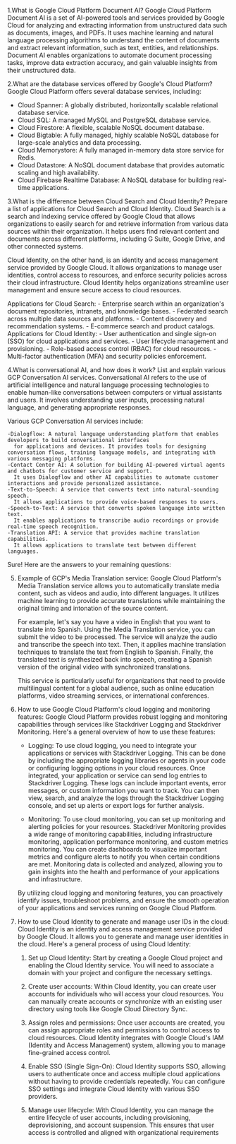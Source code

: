1.What is Google Cloud Platform Document AI?
  Google Cloud Platform Document AI is a set of AI-powered tools and services provided by Google Cloud for analyzing and extracting information from unstructured data such as documents, images, and PDFs. It uses machine learning and natural language processing algorithms to understand the content of documents and extract relevant information, such as text, entities, and relationships. Document AI enables organizations to automate document processing tasks, improve data extraction accuracy, and gain valuable insights from their unstructured data.

2.What are the database services offered by Google's Cloud Platform?
  Google Cloud Platform offers several database services, including:
   - Cloud Spanner: A globally distributed, horizontally scalable relational database service.
   - Cloud SQL: A managed MySQL and PostgreSQL database service.
   - Cloud Firestore: A flexible, scalable NoSQL document database.
   - Cloud Bigtable: A fully managed, highly scalable NoSQL database for large-scale analytics and data processing.
   - Cloud Memorystore: A fully managed in-memory data store service for Redis.
   - Cloud Datastore: A NoSQL document database that provides automatic scaling and high availability.
   - Cloud Firebase Realtime Database: A NoSQL database for building real-time applications.

3.What is the difference between Cloud Search and Cloud Identity? Prepare a list of applications for Cloud Search and Cloud Identity.
  Cloud Search is a search and indexing service offered by Google Cloud that allows organizations
  to easily search for and retrieve information from various data sources within their organization. It helps users 
  find relevant content and documents across different platforms, including G Suite, Google Drive, and other connected systems.

  Cloud Identity, on the other hand, is an identity and access management service provided by Google Cloud. It allows organizations to manage user identities, control access to resources, and enforce security policies across their cloud infrastructure. Cloud Identity helps organizations streamline user management and ensure secure access to cloud resources.

  Applications for Cloud Search:
    - Enterprise search within an organization's document repositories, intranets, and knowledge bases.
    - Federated search across multiple data sources and platforms.
    - Content discovery and recommendation systems.
    - E-commerce search and product catalogs.
  Applications for Cloud Identity:
    - User authentication and single sign-on (SSO) for cloud applications and services.
    - User lifecycle management and provisioning.
    - Role-based access control (RBAC) for cloud resources.
    - Multi-factor authentication (MFA) and security policies enforcement.

4.What is conversational AI, and how does it work? List and explain various GCP Conversation AI services.
  Conversational AI refers to the use of artificial intelligence and natural language processing technologies
  to enable human-like conversations between computers or virtual assistants and users. It involves 
  understanding user inputs, processing natural language, and generating appropriate responses.

  Various GCP Conversation AI services include:

    -Dialogflow: A natural language understanding platform that enables developers to build conversational interfaces
      for applications and devices. It provides tools for designing conversation flows, training language models, and integrating with various messaging platforms.
    -Contact Center AI: A solution for building AI-powered virtual agents and chatbots for customer service and support.
      It uses Dialogflow and other AI capabilities to automate customer interactions and provide personalized assistance.
    -Text-to-Speech: A service that converts text into natural-sounding speech.
      It allows applications to provide voice-based responses to users.
    -Speech-to-Text: A service that converts spoken language into written text. 
      It enables applications to transcribe audio recordings or provide real-time speech recognition.
    -Translation API: A service that provides machine translation capabilities.
      It allows applications to translate text between different languages.
Sure! Here are the answers to your remaining questions:

5. Example of GCP's Media Translation service:
   Google Cloud Platform's Media Translation service allows you to automatically translate media content, such as videos and audio, into different languages. It utilizes machine learning to provide accurate translations while maintaining the original timing and intonation of the source content.

   For example, let's say you have a video in English that you want to translate into Spanish. Using the Media Translation service, you can submit the video to be processed. The service will analyze the audio and transcribe the speech into text. Then, it applies machine translation techniques to translate the text from English to Spanish. Finally, the translated text is synthesized back into speech, creating a Spanish version of the original video with synchronized translations.

   This service is particularly useful for organizations that need to provide multilingual content for a global audience, such as online education platforms, video streaming services, or international conferences.

6. How to use Google Cloud Platform's cloud logging and monitoring features:
   Google Cloud Platform provides robust logging and monitoring capabilities through services like Stackdriver Logging and Stackdriver Monitoring. Here's a general overview of how to use these features:

   - Logging: To use cloud logging, you need to integrate your applications or services with Stackdriver Logging. This can be done by including the appropriate logging libraries or agents in your code or configuring logging options in your cloud resources. Once integrated, your application or service can send log entries to Stackdriver Logging. These logs can include important events, error messages, or custom information you want to track. You can then view, search, and analyze the logs through the Stackdriver Logging console, and set up alerts or export logs for further analysis.

   - Monitoring: To use cloud monitoring, you can set up monitoring and alerting policies for your resources. Stackdriver Monitoring provides a wide range of monitoring capabilities, including infrastructure monitoring, application performance monitoring, and custom metrics monitoring. You can create dashboards to visualize important metrics and configure alerts to notify you when certain conditions are met. Monitoring data is collected and analyzed, allowing you to gain insights into the health and performance of your applications and infrastructure.

   By utilizing cloud logging and monitoring features, you can proactively identify issues, troubleshoot problems, and ensure the smooth operation of your applications and services running on Google Cloud Platform.

7. How to use Cloud Identity to generate and manage user IDs in the cloud:
   Cloud Identity is an identity and access management service provided by Google Cloud. It allows you to generate and manage user identities in the cloud. Here's a general process of using Cloud Identity:

   1. Set up Cloud Identity: Start by creating a Google Cloud project and enabling the Cloud Identity service. You will need to associate a domain with your project and configure the necessary settings.

   2. Create user accounts: Within Cloud Identity, you can create user accounts for individuals who will access your cloud resources. You can manually create accounts or synchronize with an existing user directory using tools like Google Cloud Directory Sync.

   3. Assign roles and permissions: Once user accounts are created, you can assign appropriate roles and permissions to control access to cloud resources. Cloud Identity integrates with Google Cloud's IAM (Identity and Access Management) system, allowing you to manage fine-grained access control.

   4. Enable SSO (Single Sign-On): Cloud Identity supports SSO, allowing users to authenticate once and access multiple cloud applications without having to provide credentials repeatedly. You can configure SSO settings and integrate Cloud Identity with various SSO providers.

   5. Manage user lifecycle: With Cloud Identity, you can manage the entire lifecycle of user accounts, including provisioning, deprovisioning, and account suspension. This ensures that user access is controlled and aligned with organizational requirements

